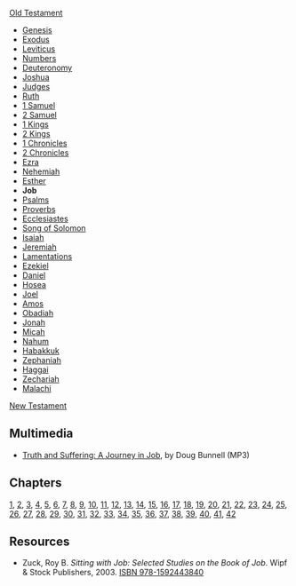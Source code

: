[Old Testament](Old_Testament "Old Testament")
-   [Genesis](Genesis "Genesis")
-   [Exodus](Book_of_Exodus "Book of Exodus")
-   [Leviticus](Leviticus "Leviticus")
-   [Numbers](Book_of_Numbers "Book of Numbers")
-   [Deuteronomy](Deuteronomy "Deuteronomy")
-   [Joshua](Book_of_Joshua "Book of Joshua")
-   [Judges](Book_of_Judges "Book of Judges")
-   [Ruth](Book_of_Ruth "Book of Ruth")
-   [1 Samuel](Books_of_Samuel "Books of Samuel")
-   [2 Samuel](Books_of_Samuel "Books of Samuel")
-   [1 Kings](Books_of_Kings "Books of Kings")
-   [2 Kings](Books_of_Kings "Books of Kings")
-   [1 Chronicles](Books_of_Chronicles "Books of Chronicles")
-   [2 Chronicles](Books_of_Chronicles "Books of Chronicles")
-   [Ezra](Book_of_Ezra "Book of Ezra")
-   [Nehemiah](Book_of_Nehemiah "Book of Nehemiah")
-   [Esther](Book_of_Esther "Book of Esther")
-   **Job**
-   [Psalms](Book_of_Psalms "Book of Psalms")
-   [Proverbs](Book_of_Proverbs "Book of Proverbs")
-   [Ecclesiastes](Ecclesiastes "Ecclesiastes")
-   [Song of Solomon](Song_of_Solomon "Song of Solomon")
-   [Isaiah](Book_of_Isaiah "Book of Isaiah")
-   [Jeremiah](Book_of_Jeremiah "Book of Jeremiah")
-   [Lamentations](Book_of_Lamentations "Book of Lamentations")
-   [Ezekiel](Book_of_Ezekiel "Book of Ezekiel")
-   [Daniel](Book_of_Daniel "Book of Daniel")
-   [Hosea](Book_of_Hosea "Book of Hosea")
-   [Joel](Book_of_Joel "Book of Joel")
-   [Amos](Book_of_Amos "Book of Amos")
-   [Obadiah](Book_of_Obadiah "Book of Obadiah")
-   [Jonah](Book_of_Jonah "Book of Jonah")
-   [Micah](Book_of_Micah "Book of Micah")
-   [Nahum](Book_of_Nahum "Book of Nahum")
-   [Habakkuk](Book_of_Habakkuk "Book of Habakkuk")
-   [Zephaniah](Book_of_Zephaniah "Book of Zephaniah")
-   [Haggai](Book_of_Haggai "Book of Haggai")
-   [Zechariah](Book_of_Zechariah "Book of Zechariah")
-   [Malachi](Book_of_Malachi "Book of Malachi")

[New Testament](New_Testament "New Testament")
## Multimedia

-   [Truth and Suffering: A Journey in Job](http://www.veritas.org/mediafiles/VTS-Bunnell-1999-99VFCB11.mp3),
    by Doug Bunnell (MP3)

## Chapters

[1](index.php?title=Job_1&action=edit&redlink=1 "Job 1 (page does not exist)"),
[2](index.php?title=Job_2&action=edit&redlink=1 "Job 2 (page does not exist)"),
[3](index.php?title=Job_3&action=edit&redlink=1 "Job 3 (page does not exist)"),
[4](index.php?title=Job_4&action=edit&redlink=1 "Job 4 (page does not exist)"),
[5](index.php?title=Job_5&action=edit&redlink=1 "Job 5 (page does not exist)"),
[6](index.php?title=Job_6&action=edit&redlink=1 "Job 6 (page does not exist)"),
[7](index.php?title=Job_7&action=edit&redlink=1 "Job 7 (page does not exist)"),
[8](index.php?title=Job_8&action=edit&redlink=1 "Job 8 (page does not exist)"),
[9](index.php?title=Job_9&action=edit&redlink=1 "Job 9 (page does not exist)"),
[10](index.php?title=Job_10&action=edit&redlink=1 "Job 10 (page does not exist)"),
[11](index.php?title=Job_11&action=edit&redlink=1 "Job 11 (page does not exist)"),
[12](index.php?title=Job_12&action=edit&redlink=1 "Job 12 (page does not exist)"),
[13](index.php?title=Job_13&action=edit&redlink=1 "Job 13 (page does not exist)"),
[14](index.php?title=Job_14&action=edit&redlink=1 "Job 14 (page does not exist)"),
[15](index.php?title=Job_15&action=edit&redlink=1 "Job 15 (page does not exist)"),
[16](index.php?title=Job_16&action=edit&redlink=1 "Job 16 (page does not exist)"),
[17](index.php?title=Job_17&action=edit&redlink=1 "Job 17 (page does not exist)"),
[18](index.php?title=Job_18&action=edit&redlink=1 "Job 18 (page does not exist)"),
[19](index.php?title=Job_19&action=edit&redlink=1 "Job 19 (page does not exist)"),
[20](index.php?title=Job_20&action=edit&redlink=1 "Job 20 (page does not exist)"),
[21](index.php?title=Job_21&action=edit&redlink=1 "Job 21 (page does not exist)"),
[22](index.php?title=Job_22&action=edit&redlink=1 "Job 22 (page does not exist)"),
[23](index.php?title=Job_23&action=edit&redlink=1 "Job 23 (page does not exist)"),
[24](index.php?title=Job_24&action=edit&redlink=1 "Job 24 (page does not exist)"),
[25](index.php?title=Job_25&action=edit&redlink=1 "Job 25 (page does not exist)"),
[26](index.php?title=Job_26&action=edit&redlink=1 "Job 26 (page does not exist)"),
[27](index.php?title=Job_27&action=edit&redlink=1 "Job 27 (page does not exist)"),
[28](index.php?title=Job_28&action=edit&redlink=1 "Job 28 (page does not exist)"),
[29](index.php?title=Job_29&action=edit&redlink=1 "Job 29 (page does not exist)"),
[30](index.php?title=Job_30&action=edit&redlink=1 "Job 30 (page does not exist)"),
[31](index.php?title=Job_31&action=edit&redlink=1 "Job 31 (page does not exist)"),
[32](index.php?title=Job_32&action=edit&redlink=1 "Job 32 (page does not exist)"),
[33](index.php?title=Job_33&action=edit&redlink=1 "Job 33 (page does not exist)"),
[34](index.php?title=Job_34&action=edit&redlink=1 "Job 34 (page does not exist)"),
[35](index.php?title=Job_35&action=edit&redlink=1 "Job 35 (page does not exist)"),
[36](index.php?title=Job_36&action=edit&redlink=1 "Job 36 (page does not exist)"),
[37](index.php?title=Job_37&action=edit&redlink=1 "Job 37 (page does not exist)"),
[38](index.php?title=Job_38&action=edit&redlink=1 "Job 38 (page does not exist)"),
[39](index.php?title=Job_39&action=edit&redlink=1 "Job 39 (page does not exist)"),
[40](index.php?title=Job_40&action=edit&redlink=1 "Job 40 (page does not exist)"),
[41](index.php?title=Job_41&action=edit&redlink=1 "Job 41 (page does not exist)"),
[42](index.php?title=Job_42&action=edit&redlink=1 "Job 42 (page does not exist)")

## Resources

-   Zuck, Roy B.
    *Sitting with Job: Selected Studies on the Book of Job*. Wipf &
    Stock Publishers, 2003.
    [ISBN 978-1592443840](http://www.theopedia.com/Special:BookSources/9781592443840)



